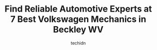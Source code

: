 ---
layout: ampstory
image: https://images.unsplash.com/photo-1629935252276-2e9267f778a1?ixlib=rb-4.0.3&ixid=MnwxMjA3fDB8MHxwaG90by1wYWdlfHx8fGVufDB8fHx8&auto=format&fit=crop&w=640&h=853&q=80
author: techidn
featured: false
description: If youre in need of trustworthy and skilled Volkswagen Mechanic in Beckley WV, USA, youll be pleased to discover the 7 best Volkswagen Mechanic in town. Their expertise and commitment to c
title: Find Reliable Automotive Experts at 7 Best Volkswagen Mechanics in Beckley WV
cover:
   title: Find Reliable Automotive Experts at 7 Best Volkswagen Mechanics in Beckley WV
   subtitle: Rickpate
   background: https://images.unsplash.com/photo-1629935252276-2e9267f778a1?ixlib=rb-4.0.3&ixid=MnwxMjA3fDB8MHxwaG90by1wYWdlfHx8fGVufDB8fHx8&auto=format&fit=crop&w=640&h=853&q=80

pages: 
 - layout: thirds
   top: <h1>#1 Sheets Chrysler Dodge Jeep Ram</h1>
   bottom: "<p>We have bought 4 cars from Sheets, Denny Mitchem helped us each time. He is a great car salesman, he is straight forward with you, and does everything he can to get the d</p>"
   background: https://www.knot35.com/toplist/wp-content/uploads/2023/06/best-volkswagen-mechanic-1-in-beckley-wv-1685836998.jpeg
   backgroundblur: true
 - layout: thirds
   top: <h1>#2 Beckley Auto Mall</h1>
   bottom: "<p>3934 Robert C Byrd Dr, Beckley, WV 25801, United States</p>"
   background: https://www.knot35.com/toplist/wp-content/uploads/2023/06/best-volkswagen-mechanic-2-in-beckley-wv-1685836999.jpeg
   cta:
      link: https://www.knot35.com/toplist/find-reliable-automotive-experts-at-7-best-volkswagen-mechanics-in-beckley-wv/
      text: Find Reliable Automotive Experts at 7 Best Volkswagen Mechanics in Beckley WV
 - layout: thirds
   top: <h1>#3 2 Brothers Collision</h1>
   bottom: "<p>1501 S Eisenhower Dr, Beckley, WV 25801, United States</p>"
   background: https://www.knot35.com/toplist/wp-content/uploads/2023/06/best-volkswagen-mechanic-3-in-beckley-wv-1685836999.jpeg
   cta:
      link: https://www.knot35.com/toplist/find-reliable-automotive-experts-at-7-best-volkswagen-mechanics-in-beckley-wv/
      text: Find Reliable Automotive Experts at 7 Best Volkswagen Mechanics in Beckley WV
 - layout: thirds
   top: <h1>#4 Davis Auto Parts & Repair Inc.</h1>
   bottom: "<p>108 Mt Tabor Rd, Beckley, WV 25801, United States</p>"
   background: https://images.unsplash.com/photo-1632260260864-caf7fde5ec36?ixlib=rb-4.0.3&ixid=MnwxMjA3fDB8MHxwaG90by1wYWdlfHx8fGVufDB8fHx8&auto=format&fit=crop&w=640&h=853&q=80
   cta:
      link: https://www.knot35.com/toplist/find-reliable-automotive-experts-at-7-best-volkswagen-mechanics-in-beckley-wv/
      text: Find Reliable Automotive Experts at 7 Best Volkswagen Mechanics in Beckley WV
 - layout: thirds
   top: <h1>#5 Withrows Auto Services</h1>
   bottom: "<p>705 Johnstown Rd, Beckley, WV 25801, United States</p>"
   background: https://images.unsplash.com/photo-1527066579998-dbbae57f45ce?ixlib=rb-4.0.3&ixid=MnwxMjA3fDB8MHxwaG90by1wYWdlfHx8fGVufDB8fHx8&auto=format&fit=crop&w=640&h=853&q=80
   cta:
      link: https://www.knot35.com/toplist/find-reliable-automotive-experts-at-7-best-volkswagen-mechanics-in-beckley-wv/
      text: Find Reliable Automotive Experts at 7 Best Volkswagen Mechanics in Beckley WV
 - layout: thirds
   top: <h1>#6 All His Auto Care</h1>
   bottom: "<p>509 2nd St, Beckley, WV 25801, United States</p>"
   background: https://images.unsplash.com/photo-1489694553447-4c9339da310d?ixlib=rb-4.0.3&ixid=MnwxMjA3fDB8MHxwaG90by1wYWdlfHx8fGVufDB8fHx8&auto=format&fit=crop&w=640&h=853&q=80
   cta:
      link: https://www.knot35.com/toplist/find-reliable-automotive-experts-at-7-best-volkswagen-mechanics-in-beckley-wv/
      text: Find Reliable Automotive Experts at 7 Best Volkswagen Mechanics in Beckley WV
 - layout: thirds
   top: <h1>#7 Ricks Service Center</h1>
   bottom: "<p>223 N Eisenhower Dr, Beckley, WV 25801, United States</p>"
   background: https://images.unsplash.com/photo-1549241520-425e3dfc01cb?ixlib=rb-4.0.3&ixid=MnwxMjA3fDB8MHxwaG90by1wYWdlfHx8fGVufDB8fHx8&auto=format&fit=crop&w=640&h=853&q=80
   cta:
      link: https://www.knot35.com/toplist/find-reliable-automotive-experts-at-7-best-volkswagen-mechanics-in-beckley-wv/
      text: Find Reliable Automotive Experts at 7 Best Volkswagen Mechanics in Beckley WV
 - layout: thirds
   middle: Continue reading...
   background: https://images.unsplash.com/photo-1613843873231-1447db182f97?ixlib=rb-4.0.3&ixid=MnwxMjA3fDB8MHxwaG90by1wYWdlfHx8fGVufDB8fHx8&auto=format&fit=crop&w=640&h=853&q=80
   cta:
      link: https://www.knot35.com/toplist/find-reliable-automotive-experts-at-7-best-volkswagen-mechanics-in-beckley-wv/
      text: Find Reliable Automotive Experts at 7 Best Volkswagen Mechanics in Beckley WV
      
---
